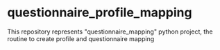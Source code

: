 # questionnaire_profile_mapping
This repository represents "questionnaire_mapping" python project, the routine to create profile and questionnaire mapping
